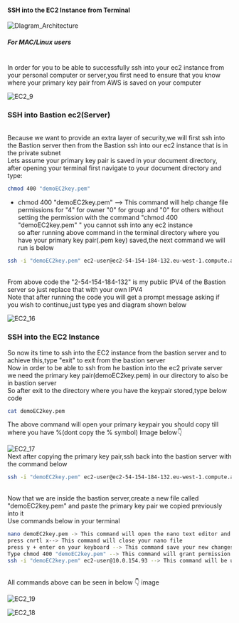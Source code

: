 #### SSH into the EC2 Instance from Terminal

![DIagram_Architecture](https://github.com/AdventureLouis/Wordpress_Deployment_To_AWS_2/assets/161846069/6af2c1b9-371a-4aa5-a6ef-230b45f6f6be)

##### For MAC/Linux users
<br>
In order for you to be able to successfully ssh into your ec2 instance from your personal computer or server,you first need to ensure that you know where your primary key pair
from  AWS is saved on your computer
<br>


![EC2_9](https://github.com/AdventureLouis/Wordpress_Deployment_To_AWS_2/assets/161846069/07ca6ecb-e4d5-4124-98f0-ee04433f6838)

### SSH into Bastion ec2(Server)
<br>
Because we want to provide an extra layer of security,we will first ssh into the Bastion server then from the Bastion ssh into our ec2 instance that is in the private subnet
<br>
Lets assume your primary key pair is saved in your document directory, after opening your terminal first navigate to your document directory and type:

```bash
chmod 400 "demoEC2key.pem"
```

* chmod 400 "demoEC2key.pem"  --> This command will help change file permissions for "4" for owner "0" for group and "0" for others
  without setting the permission with the command "chmod 400 "demoEC2key.pem" " you cannot ssh into any  ec2 instance 
  <br>
so after running above command in the terminal directory where you have your primary key pair(.pem key) saved,the next command we will run is
below

```bash
ssh -i "demoEC2key.pem" ec2-user@ec2-54-154-184-132.eu-west-1.compute.amazonaws.com
```
<br>
From above code the "2-54-154-184-132" is my public IPV4 of the Bastion server so just replace that with your own IPV4
<br>
Note that after running the code you will get a prompt message asking if you wish to continue,just type yes and diagram shown below
<br>

![EC2_16](https://github.com/AdventureLouis/Wordpress_Deployment_To_AWS_2/assets/161846069/a94210b1-f288-4b1c-8c9a-6750c646fb35)
<br>

### SSH into the EC2 Instance
So now its time to ssh into the EC2 instance from the bastion server and to achieve this,type "exit" to exit from the bastion server
<br>
Now in order to be able to ssh from he bastion into the ec2 private server we need the primary key pair(demoEC2key.pem) in our directory to also be in bastion server
<br>
So after exit to the directory where you have the keypair stored,type below code

```bash
cat demoEC2key.pem
```
The above command will open your primary keypair you should copy  till where you have %(dont copy the % symbol) 
Image below👇 

![EC2_17](https://github.com/AdventureLouis/Wordpress_Deployment_To_AWS_2/assets/161846069/bef6f47e-5f94-4e7e-b1b8-5af55c4bc0b5)
<br>
Next after copying the primary key pair,ssh back into the bastion server with the command below

```bash
ssh -i "demoEC2key.pem" ec2-user@ec2-54-154-184-132.eu-west-1.compute.amazonaws.com
```
<br>
Now that we are inside the bastion server,create a new file called "demoEC2key.pem" and paste the primary key pair we copied previously into it
<br>
Use commands below in your terminal

```bash
nano demoEC2key.pem -> This command will open the nano text editor and  help to create a file with name "demoEC2key.pem"
press cnrtl x--> This command will close your nano file
press y + enter on your keyboard --> This command save your new changes in nano
Type chmod 400 "demoEC2key.pem" --> This command will grant permission to bastion
ssh -i "demoEC2key.pem" ec2-user@10.0.154.93 --> This command will be used to ssh into the ec2 in private subnet
```
<br>
All commands above can be seen in below 👇  image

![EC2_19](https://github.com/AdventureLouis/Wordpress_Deployment_To_AWS_2/assets/161846069/e913f8ab-e72e-4071-b1b2-7c1fe309dfc2)

![EC2_18](https://github.com/AdventureLouis/Wordpress_Deployment_To_AWS_2/assets/161846069/b7814662-d3a7-4df1-8b43-be411df32783)
